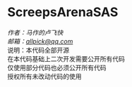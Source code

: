 # ScreepsArenaSAS

*作者：马作的卢飞快*  
*邮箱：allpick@qq.com*  
说明：本代码全部开源  
在本代码基础上二次开发需要公开所有代码  
仅使用部分代码也必须公开所有代码  
授权所有未改动代码的使用  
